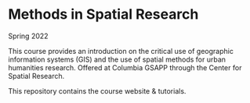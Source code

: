# Methods in Spatial Research
Spring 2022

This course provides an introduction on the critical use of geographic information systems (GIS) and the use of spatial methods for urban humanities research. Offered at Columbia GSAPP through the Center for Spatial Research.

This repository contains the course website & tutorials.